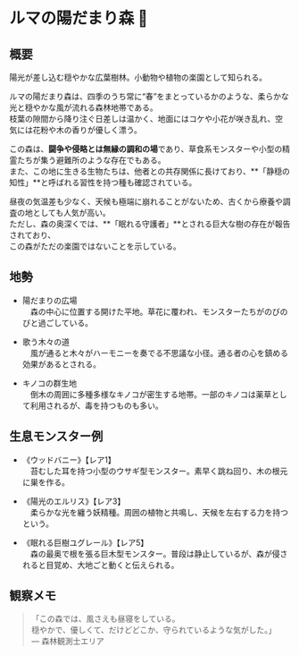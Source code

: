 # ルマの陽だまり森 🌲

## 概要
陽光が差し込む穏やかな広葉樹林。小動物や植物の楽園として知られる。

ルマの陽だまり森は、四季のうち常に“春”をまとっているかのような、柔らかな光と穏やかな風が流れる森林地帯である。  
枝葉の隙間から降り注ぐ日差しは温かく、地面にはコケや小花が咲き乱れ、空気には花粉や木の香りが優しく漂う。  

この森は、**闘争や侵略とは無縁の調和の場**であり、草食系モンスターや小型の精霊たちが集う避難所のような存在でもある。  
また、この地に生きる生物たちは、他者との共存関係に長けており、**「静穏の知性」**と呼ばれる習性を持つ種も確認されている。

昼夜の気温差も少なく、天候も極端に崩れることがないため、古くから療養や調査の地としても人気が高い。  
ただし、森の奥深くでは、**「眠れる守護者」**とされる巨大な樹の存在が報告されており、  
この森がただの楽園ではないことを示している。

## 地勢
- 陽だまりの広場  
　森の中心に位置する開けた平地。草花に覆われ、モンスターたちがのびのびと過ごしている。

- 歌う木々の道  
　風が通ると木々がハーモニーを奏でる不思議な小径。通る者の心を鎮める効果があるとされる。

- キノコの群生地  
　倒木の周囲に多種多様なキノコが密生する地帯。一部のキノコは薬草として利用されるが、毒を持つものも多い。

## 生息モンスター例
- 《ウッドバニー》【レア1】  
　苔むした耳を持つ小型のウサギ型モンスター。素早く跳ね回り、木の根元に巣を作る。

- 《陽光のエルリス》【レア3】  
　柔らかな光を纏う妖精種。周囲の植物と共鳴し、天候を左右する力を持つという。

- 《眠れる巨樹ユグレール》【レア5】  
　森の最奥で根を張る巨木型モンスター。普段は静止しているが、森が侵されると目覚め、大地ごと動くと伝えられる。

## 観察メモ
> 「この森では、風さえも昼寝をしている。  
> 穏やかで、優しくて、だけどどこか、守られているような気がした。」  
> ― 森林観測士エリア
